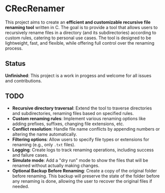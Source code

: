 
# CRecRenamer
This project aims to create an **efficient and customizable recursive file renaming tool** written in C. The goal is to provide a tool that allows users to recursively rename files in a directory (and its subdirectories) according to custom rules, catering to personal use cases. The tool is designed to be lightweight, fast, and flexible, while offering full control over the renaming process.
## Status
**Unfinished**: This project is a work in progess and welcome for all issues and contributions.

## TODO

- **Recursive directory traversal**: Extend the tool to traverse directories and subdirectories, renaming files based on specified rules.
- **Custom renaming rules**: Implement various renaming options like adding prefixes, suffixes, changing file extensions, etc.
- **Conflict resolution**: Handle file name conflicts by appending numbers or altering the name automatically.
- **Filtering options**: Allow users to specify file types or extensions for renaming (e.g., only `.txt` files).
- **Logging**: Create logs to track renaming operations, including success and failure cases.
- **Simulate mode**: Add a "dry run" mode to show the files that will be renamed without actually making changes.
- **Optional Backup Before Renaming**: Create a copy of the original folder before renaming. This backup will preserve the state of the folder before any renaming is done, allowing the user to recover the original files if needed.

